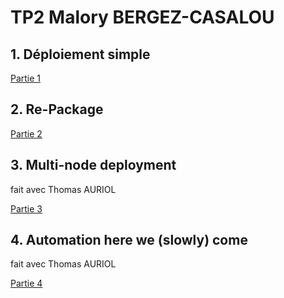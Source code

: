# TP2 Malory BERGEZ-CASALOU

## 1. Déploiement simple

[Partie 1](vagrant/tp2/part1)

## 2. Re-Package

[Partie 2](vagrant/tp2/part2)

## 3. Multi-node deployment

fait avec Thomas AURIOL

[Partie 3](vagrant/tp2/part3)

## 4. Automation here we (slowly) come

fait avec Thomas AURIOL

[Partie 4](vagrant/tp2/part4)



